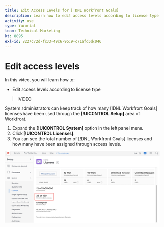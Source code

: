 ```yaml
---
title: Edit Access Levels for [!DNL Workfront Goals]
description: Learn how to edit access levels according to license type for your users in [!DNL Workfront Goals].
activity: use
type: Tutorial
team: Technical Marketing
kt: 8895
exl-id: 8227c72d-fc33-49c6-9519-c71afd5dc046
---
```

# Edit access levels

In this video, you will learn how to:

* Edit access levels according to license type

>[!VIDEO](https://video.tv.adobe.com/v/335189/?quality=12)

System administrators can keep track of how many [!DNL Workfront Goals] licenses have been used through the **[!UICONTROL Setup]** area of Workfront.

1. Expand the **[!UICONTROL System]** option in the left panel menu.
1. Click **[!UICONTROL Licenses]**.
1. You can see the total number of [!DNL Workfront Goals] licenses and how many have been assigned through access levels.

![A screenshot of the number of [!DNL Workfront Goals] licenses in the Settings area of [!DNL Workfront]](assets/02-workfront-goals-licenses.png)
